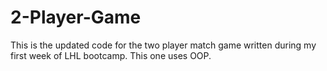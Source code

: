 # 2-Player-Game

This is the updated code for the two player match game written during my first week of LHL bootcamp. This one uses OOP.
